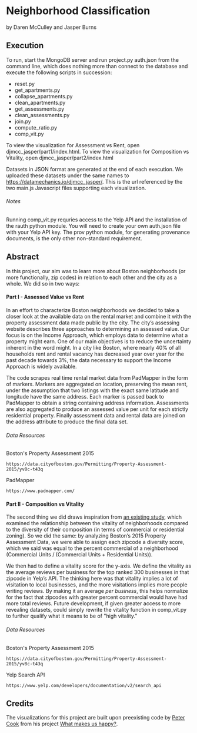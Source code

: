 # Neighborhood Classification

by Daren McCulley and Jasper Burns

## Execution

To run, start the MongoDB server and run project.py auth.json from the command line, which does nothing more than connect to the database and execute the following scripts in succession:
   - reset.py
   - get_apartments.py
   - collapse_apartments.py
   - clean_apartments.py
   - get_assessments.py
   - clean_assessments.py
   - join.py
   - compute_ratio.py
   - comp_vit.py

To view the visualization for Assessment vs Rent, open djmcc_jasper/part1/index.html. 
To view the visualization for Composition vs Vitality, open djmcc_jasper/part2/index.html

Datasets in JSON format are generated at the end of each execution. We uploaded these datasets under the same names to https://datamechanics.io/djmcc_jasper/. This is the url referenced by the two main.js Javascript files supporting each visualization.

###### Notes

Running comp_vit.py requries access to the Yelp API and the installation of the rauth python module. You will need to create your own auth.json file with your Yelp API key. The prov python module, for generating provenance documents, is the only other non-standard requirement.

## Abstract

In this project, our aim was to learn more about Boston neighborhoods (or more functionally, zip codes) in relation to each other and the city as a whole. We did so in two ways:

#### Part I - Assessed Value vs Rent

In an effort to characterize Boston neighborhoods we decided to take a closer look at the available data on the rental market and combine it with the property assessment data made public by the city. The city’s assessing website describes three approaches to determining an assessed value. Our focus is on the Income Approach, which employs data to determine what a property might earn. One of our main objectives is to reduce the uncertainty inherent in the word might. In a city like Boston, where nearly 40% of all households rent and rental vacancy has decreased year over year for the past decade towards 3%, the data necessary to support the Income Approach is widely available.

The code scrapes real time rental market data from PadMapper in the form of markers. Markers are aggregated on location, preserving the mean rent, under the assumption that two listings with the exact same latitude and longitude have the same address. Each marker is passed back to PadMapper to obtain a string containing address information. Assessments are also aggregated to produce an assessed value per unit for each strictly residential property. Finally assessment data and rental data are joined on the address attribute to produce the final data set.

###### Data Resources

Boston's Property Assessment 2015
```
https://data.cityofboston.gov/Permitting/Property-Assessment-2015/yv8c-t43q
```
PadMapper
```
https://www.padmapper.com/
```

#### Part II - Composition vs Vitality

The second thing we did draws inspiration from [an existing study](https://www.technologyreview.com/s/601107/data-mining-reveals-the-four-urban-conditions-that-create-vibrant-city-life/#/set/id/601103/), which examined the relationship between the vitality of neighborhoods compared to the diversity of their composition (in terms of commercial or residential zoning). So we did the same: by analyzing Boston’s 2015 Property Assessment Data, we were able to assign each zipcode a diversity score, which we said was equal to the percent commercial of a neighborhood (Commercial Units / (Commercial Units + Residential Units)).

We then had to define a vitality score for the y-axis. We define the vitality as the average reviews per business for the top ranked 300 businesses in that zipcode in Yelp’s API. The thinking here was that vitality implies a lot of visitation to local businesses, and the more visitations implies more people writing reviews. By making it an average *per business*, this helps normalize for the fact that zipcodes with greater percent commercial would have had more total reviews. Future development, if given greater access to more revealing datasets, could simply rewrite the vitality function in comp_vit.py to further qualify what it means to be of "high vitality."

###### Data Resources

Boston's Property Assessment 2015
```
https://data.cityofboston.gov/Permitting/Property-Assessment-2015/yv8c-t43q
```
Yelp Search API
```
https://www.yelp.com/developers/documentation/v2/search_api
```

## Credits

The visualizations for this project are built upon preexisting code by [Peter Cook](http://animateddata.co.uk) from his project [What makes us happy?](http://charts.animateddata.co.uk/whatmakesushappy/).
